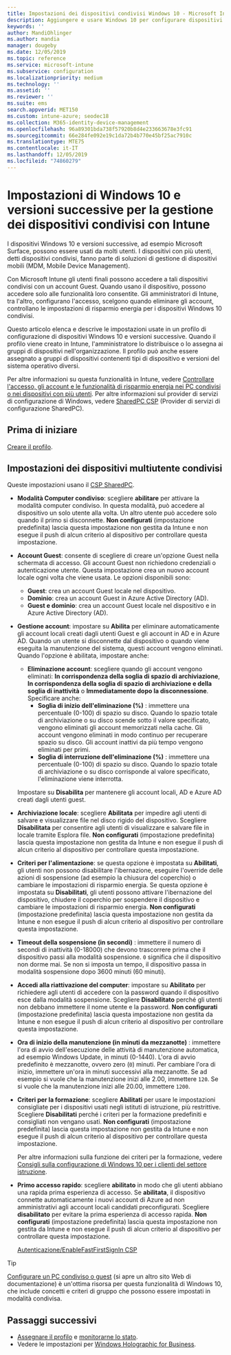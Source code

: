 ```yaml
---
title: Impostazioni dei dispositivi condivisi Windows 10 - Microsoft Intune - Azure | Microsoft Docs
description: Aggiungere e usare Windows 10 per configurare dispositivi condivisi o usati da più utenti in Microsoft Intune. Visualizzare un elenco di tutte le impostazioni e delle loro funzioni nei dispositivi, inclusi i dispositivi Microsoft Surface. Controllare gli account Guest, gestire gli account ed eliminare quelli inattivi, consentire o impedire il salvataggio nella risorsa di archiviazione locale, impostare le opzioni di alimentazione e sospensione, scegliere quando installare gli aggiornamenti e usare i dispositivi in ambienti di formazione in un profilo di configurazione del dispositivo.
keywords: ''
author: MandiOhlinger
ms.author: mandia
manager: dougeby
ms.date: 12/05/2019
ms.topic: reference
ms.service: microsoft-intune
ms.subservice: configuration
ms.localizationpriority: medium
ms.technology: ''
ms.assetid: ''
ms.reviewer: ''
ms.suite: ems
search.appverid: MET150
ms.custom: intune-azure; seodec18
ms.collection: M365-identity-device-management
ms.openlocfilehash: 96a89301bda738f57920b8d4e233663678e3fc91
ms.sourcegitcommit: 66e284fe092e19c1da72b4b770e45bf25ac7910c
ms.translationtype: MTE75
ms.contentlocale: it-IT
ms.lasthandoff: 12/05/2019
ms.locfileid: "74860279"
---
```

# <a name="windows-10-and-later-settings-to-manage-shared-devices-using-intune"></a>Impostazioni di Windows 10 e versioni successive per la gestione dei dispositivi condivisi con Intune

I dispositivi Windows 10 e versioni successive, ad esempio Microsoft Surface, possono essere usati da molti utenti. I dispositivi con più utenti, detti dispositivi condivisi, fanno parte di soluzioni di gestione di dispositivi mobili (MDM, Mobile Device Management).

Con Microsoft Intune gli utenti finali possono accedere a tali dispositivi condivisi con un account Guest. Quando usano il dispositivo, possono accedere solo alle funzionalità loro consentite. Gli amministratori di Intune, tra l'altro, configurano l'accesso, scelgono quando eliminare gli account, controllano le impostazioni di risparmio energia per i dispositivi Windows 10 condivisi.

Questo articolo elenca e descrive le impostazioni usate in un profilo di configurazione di dispositivi Windows 10 e versioni successive. Quando il profilo viene creato in Intune, l'amministratore lo distribuisce o lo assegna ai gruppi di dispositivi nell'organizzazione. Il profilo può anche essere assegnato a gruppi di dispositivi contenenti tipi di dispositivo e versioni del sistema operativo diversi.

Per altre informazioni su questa funzionalità in Intune, vedere [Controllare l'accesso, gli account e le funzionalità di risparmio energia nei PC condivisi o nei dispositivi con più utenti](shared-user-device-settings.md). Per altre informazioni sul provider di servizi di configurazione di Windows, vedere [SharedPC CSP](https://docs.microsoft.com/windows/client-management/mdm/sharedpc-csp) (Provider di servizi di configurazione SharedPC).

## <a name="before-your-begin"></a>Prima di iniziare

[Creare il profilo](shared-user-device-settings.md).

## <a name="shared-multi-user-device-settings"></a>Impostazioni dei dispositivi multiutente condivisi

Queste impostazioni usano il [CSP SharedPC](https://docs.microsoft.com/windows/client-management/mdm/sharedpc-csp).

- **Modalità Computer condiviso**: scegliere **abilitare** per attivare la modalità computer condiviso. In questa modalità, può accedere al dispositivo un solo utente alla volta. Un altro utente può accedere solo quando il primo si disconnette. **Non configurati** (impostazione predefinita) lascia questa impostazione non gestita da Intune e non esegue il push di alcun criterio al dispositivo per controllare questa impostazione.
- **Account Guest**: consente di scegliere di creare un'opzione Guest nella schermata di accesso. Gli account Guest non richiedono credenziali o autenticazione utente. Questa impostazione crea un nuovo account locale ogni volta che viene usata. Le opzioni disponibili sono:
  - **Guest**: crea un account Guest locale nel dispositivo.
  - **Dominio**: crea un account Guest in Azure Active Directory (AD).
  - **Guest e dominio**: crea un account Guest locale nel dispositivo e in Azure Active Directory (AD).
- **Gestione account**: impostare su **Abilita** per eliminare automaticamente gli account locali creati dagli utenti Guest e gli account in AD e in Azure AD. Quando un utente si disconnette dal dispositivo o quando viene eseguita la manutenzione del sistema, questi account vengono eliminati. Quando l'opzione è abilitata, impostare anche:
  - **Eliminazione account**: scegliere quando gli account vengono eliminati: **In corrispondenza della soglia di spazio di archiviazione**, **In corrispondenza della soglia di spazio di archiviazione e della soglia di inattività** o **Immediatamente dopo la disconnessione**. Specificare anche:
    - **Soglia di inizio dell'eliminazione (%)** : immettere una percentuale (0-100) di spazio su disco. Quando lo spazio totale di archiviazione o su disco scende sotto il valore specificato, vengono eliminati gli account memorizzati nella cache. Gli account vengono eliminati in modo continuo per recuperare spazio su disco. Gli account inattivi da più tempo vengono eliminati per primi.
    - **Soglia di interruzione dell'eliminazione (%)** : immettere una percentuale (0-100) di spazio su disco. Quando lo spazio totale di archiviazione o su disco corrisponde al valore specificato, l'eliminazione viene interrotta.

  Impostare su **Disabilita** per mantenere gli account locali, AD e Azure AD creati dagli utenti guest.

- **Archiviazione locale**: scegliere **Abilitata** per impedire agli utenti di salvare e visualizzare file nel disco rigido del dispositivo. Scegliere **Disabilitata** per consentire agli utenti di visualizzare e salvare file in locale tramite Esplora file. **Non configurati** (impostazione predefinita) lascia questa impostazione non gestita da Intune e non esegue il push di alcun criterio al dispositivo per controllare questa impostazione.
- **Criteri per l'alimentazione**: se questa opzione è impostata su **Abilitati**, gli utenti non possono disabilitare l'ibernazione, eseguire l'override delle azioni di sospensione (ad esempio la chiusura del coperchio) o cambiare le impostazioni di risparmio energia. Se questa opzione è impostata su **Disabilitati**, gli utenti possono attivare l'ibernazione del dispositivo, chiudere il coperchio per sospendere il dispositivo e cambiare le impostazioni di risparmio energia. **Non configurati** (impostazione predefinita) lascia questa impostazione non gestita da Intune e non esegue il push di alcun criterio al dispositivo per controllare questa impostazione.
- **Timeout della sospensione (in secondi)** : immettere il numero di secondi di inattività (0-18000) che devono trascorrere prima che il dispositivo passi alla modalità sospensione. `0` significa che il dispositivo non dorme mai. Se non si imposta un tempo, il dispositivo passa in modalità sospensione dopo 3600 minuti (60 minuti).
- **Accedi alla riattivazione del computer**: impostare su **Abilitato** per richiedere agli utenti di accedere con la password quando il dispositivo esce dalla modalità sospensione. Scegliere **Disabilitato** perché gli utenti non debbano immettere il nome utente e la password. **Non configurati** (impostazione predefinita) lascia questa impostazione non gestita da Intune e non esegue il push di alcun criterio al dispositivo per controllare questa impostazione.
- **Ora di inizio della manutenzione (in minuti da mezzanotte)** : immettere l'ora di avvio dell'esecuzione delle attività di manutenzione automatica, ad esempio Windows Update, in minuti (0-1440). L'ora di avvio predefinito è mezzanotte, ovvero zero (`0`) minuti. Per cambiare l'ora di inizio, immettere un'ora in minuti successivi alla mezzanotte. Se ad esempio si vuole che la manutenzione inizi alle 2.00, immettere `120`. Se si vuole che la manutenzione inizi alle 20.00, immettere `1200`.
- **Criteri per la formazione**: scegliere **Abilitati** per usare le impostazioni consigliate per i dispositivi usati negli istituti di istruzione, più restrittive. Scegliere **Disabilitati** perché i criteri per la formazione predefiniti e consigliati non vengano usati. **Non configurati** (impostazione predefinita) lascia questa impostazione non gestita da Intune e non esegue il push di alcun criterio al dispositivo per controllare questa impostazione.

  Per altre informazioni sulla funzione dei criteri per la formazione, vedere [Consigli sulla configurazione di Windows 10 per i clienti del settore istruzione](https://docs.microsoft.com/education/windows/configure-windows-for-education).

- **Primo accesso rapido**: scegliere **abilitato** in modo che gli utenti abbiano una rapida prima esperienza di accesso. Se **abilitata**, il dispositivo connette automaticamente i nuovi account di Azure ad non amministrativi agli account locali candidati preconfigurati. Scegliere **disabilitato** per evitare la prima esperienza di accesso rapida. **Non configurati** (impostazione predefinita) lascia questa impostazione non gestita da Intune e non esegue il push di alcun criterio al dispositivo per controllare questa impostazione.

  [Autenticazione/EnableFastFirstSignIn CSP](https://docs.microsoft.com/windows/client-management/mdm/policy-csp-authentication#authentication-enablefastfirstsignin)

> [!TIP]
> [Configurare un PC condiviso o guest](https://docs.microsoft.com/windows/configuration/set-up-shared-or-guest-pc) (si apre un altro sito Web di documentazione) è un'ottima risorsa per questa funzionalità di Windows 10, che include concetti e criteri di gruppo che possono essere impostati in modalità condivisa.

## <a name="next-steps"></a>Passaggi successivi

- [Assegnare il profilo](device-profile-assign.md) e [monitorarne lo stato](device-profile-monitor.md).
- Vedere le impostazioni per [Windows Holographic for Business](shared-user-device-settings-windows-holographic.md).
